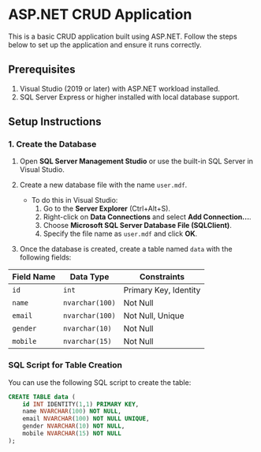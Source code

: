 # ASP.NET CRUD Application

This is a basic CRUD application built using ASP.NET. Follow the steps below to set up the application and ensure it runs correctly.

## Prerequisites

1. Visual Studio (2019 or later) with ASP.NET workload installed.
2. SQL Server Express or higher installed with local database support.

## Setup Instructions

### 1. Create the Database

1. Open **SQL Server Management Studio** or use the built-in SQL Server in Visual Studio.
2. Create a new database file with the name `user.mdf`.
   - To do this in Visual Studio:
     1. Go to the **Server Explorer** (Ctrl+Alt+S).
     2. Right-click on **Data Connections** and select **Add Connection...**.
     3. Choose **Microsoft SQL Server Database File (SQLClient)**.
     4. Specify the file name as `user.mdf` and click **OK**.

3. Once the database is created, create a table named `data` with the following fields:

| Field Name | Data Type      | Constraints           |
|------------|----------------|-----------------------|
| `id`       | `int`          | Primary Key, Identity |
| `name`     | `nvarchar(100)`| Not Null             |
| `email`    | `nvarchar(100)`| Not Null, Unique     |
| `gender`   | `nvarchar(10)` | Not Null             |
| `mobile`   | `nvarchar(15)` | Not Null             |

### SQL Script for Table Creation
You can use the following SQL script to create the table:

```sql
CREATE TABLE data (
    id INT IDENTITY(1,1) PRIMARY KEY,
    name NVARCHAR(100) NOT NULL,
    email NVARCHAR(100) NOT NULL UNIQUE,
    gender NVARCHAR(10) NOT NULL,
    mobile NVARCHAR(15) NOT NULL
);
